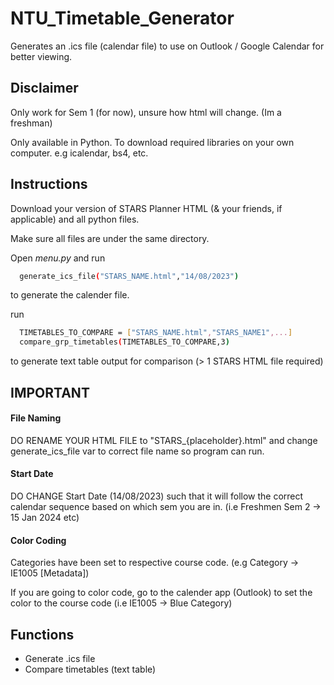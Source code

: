 
# NTU_Timetable_Generator

Generates an .ics file (calendar file) to use on Outlook / Google Calendar for better viewing.


## Disclaimer

Only work for Sem 1 (for now), unsure how html will change. (Im a freshman)

Only available in Python. To download required libraries on your own computer. e.g icalendar, bs4, etc.


## Instructions

Download your version of STARS Planner HTML (& your friends, if applicable) and all python files.

Make sure all files are under the same directory.

Open *menu.py* and run  

```bash
  generate_ics_file("STARS_NAME.html","14/08/2023")
```
to generate the calender file.

run
```bash
  TIMETABLES_TO_COMPARE = ["STARS_NAME.html","STARS_NAME1",...]
  compare_grp_timetables(TIMETABLES_TO_COMPARE,3)
```
to generate text table output for comparison (> 1 STARS HTML file required)

## IMPORTANT

#### File Naming

DO RENAME YOUR HTML FILE to "STARS_{placeholder}.html" and change generate_ics_file var to correct file name so program can run.

#### Start Date

DO CHANGE Start Date (14/08/2023) such that it will follow the correct calendar sequence based on which sem you are in. (i.e Freshmen Sem 2 -> 15 Jan 2024 etc)

#### Color Coding

Categories have been set to respective course code. (e.g Category -> IE1005 [Metadata])

If you are going to color code, go to the calender app (Outlook) to set the color to the course code (i.e IE1005 -> Blue Category)


## Functions

- Generate .ics file
- Compare timetables (text table)

